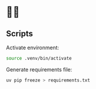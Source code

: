 # 🐍🎄

## Scripts

Activate environment:

```bash
source .venv/bin/activate
```

Generate requirements file:

```bash
uv pip freeze > requirements.txt
```
